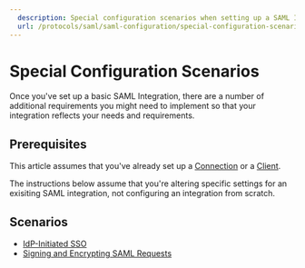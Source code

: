 ```yaml
---
  description: Special configuration scenarios when setting up a SAML Integration
  url: /protocols/saml/saml-configuration/special-configuration-scenarios
---
```


# Special Configuration Scenarios

Once you've set up a basic SAML Integration, there are a number of additional requirements you might need to implement so that your integration reflects your needs and requirements.

## Prerequisites

This article assumes that you've already set up a [Connection](/saml-configuration/auth0-as-service-provider) or a [Client](/saml-configuration/auth0-as-identity-provider).

The instructions below assume that you're altering specific settings for an exisiting SAML integration, not configuring an integration from scratch.

## Scenarios

* [IdP-Initiated SSO](/protocols/saml/saml-configuration/special-configuration-scenarios/idp-initiated-sso)
* [Signing and Encrypting SAML Requests](/protocols/saml/saml-configuration/special-configuration-scenarios/signing-and-encrypting-saml-requests)
